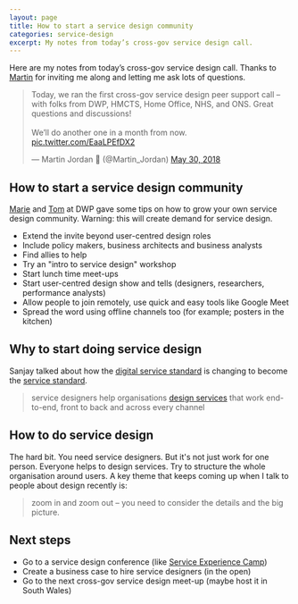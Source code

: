 ```yaml
---
layout: page
title: How to start a service design community
categories: service-design
excerpt: My notes from today’s cross-gov service design call.
---
```


<p class="lede">Here are my notes from today’s cross-gov service design call. Thanks to <a href="https://twitter.com/martin_jordan">Martin</a> for inviting me along and letting me ask lots of questions.</p>

<blockquote class="twitter-tweet" data-lang="en"><p lang="en" dir="ltr">Today, we ran the first cross-gov service design peer support call – with folks from DWP, HMCTS, Home Office, NHS, and ONS. Great questions and discussions! <br><br>We’ll do another one in a month from now. <a href="https://t.co/EaaLPEfDX2">pic.twitter.com/EaaLPEfDX2</a></p>&mdash; Martin Jordan 🌈 (@Martin_Jordan) <a href="https://twitter.com/Martin_Jordan/status/1001824939496869888?ref_src=twsrc%5Etfw">May 30, 2018</a></blockquote>
<script async src="https://platform.twitter.com/widgets.js" charset="utf-8"></script>

## How to start a service design community

[Marie](https://twitter.com/mariecheungsays) and [Tom](https://twitter.com/tsmz) at DWP gave some tips on how to grow your own service design community. Warning: this will create demand for service design.

- Extend the invite beyond user-centred design roles
- Include policy makers, business architects and business analysts
- Find allies to help
- Try an "intro to service design" workshop
- Start lunch time meet-ups
- Start user-centred design show and tells (designers, researchers, performance analysts)
- Allow people to join remotely, use quick and easy tools like Google Meet
- Spread the word using offline channels too (for example; posters in the kitchen)

## Why to start doing service design

Sanjay talked about how the [digital service standard](https://www.gov.uk/service-manual/service-standard) is changing to become the [service standard](https://gds.blog.gov.uk/2018/03/07/what-we-need-to-do-to-support-end-to-end-services-across-government/).

> service designers help organisations [design services](https://gds.blog.gov.uk/2016/04/18/what-we-mean-by-service-design/) that work end-to-end, front to back and across every channel

## How to do service design

The hard bit. You need service designers. But it's not just work for one person. Everyone helps to design services. Try to structure the whole organisation around users. A key theme that keeps coming up when I talk to people about design recently is:

>zoom in and zoom out – you need to consider the details and the big picture.

## Next steps

- Go to a service design conference (like [Service
Experience
Camp](http://serviceexperiencecamp.de/))
- Create a business case to hire service designers (in the open)
- Go to the next cross-gov service design meet-up (maybe host it in South Wales)
